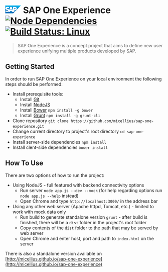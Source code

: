 ![SAP](public/images/shared/logo.png) SAP One Experience [![Node Dependencies](https://david-dm.org/micellius/sap-one-experience.png)](https://david-dm.org/micellius/sap-one-experience) [![Build Status: Linux](https://travis-ci.org/micellius/sap-one-experience.png?branch=master)](https://travis-ci.org/micellius/sap-one-experience)
==================

> SAP One Experience is a concept project that aims to define new user experience unifying multiple products developed by SAP.

## Getting Started

In order to run SAP One Experience on your local environment the following steps should be performed:

* Install prerequisite tools:
  * Install [Git](http://git-scm.com/downloads)
  * Install [NodeJS](http://nodejs.org/)
  * Install [Bower](http://bower.io/) `npm install -g bower`
  * Install [Grunt](http://gruntjs.com/) `npm install -g grunt-cli`
* Clone repository `git clone https://github.com/micellius/sap-one-experience.git`
* Change current directory to project's root directory `cd sap-one-experience`
* Install server-side dependencies `npm install`
* Install clent-side dependencies `bower install`

## How To Use

There are two options of how to run the project:

* Using NodeJS - full featured with backend connectivity options
  * Run server `node app.js --dev --mock` (for help regarding options run `node app.js --help` instead)
  * Open Chrome and type `http://localhost:3000/` in the address bar
* Using any other web server (Apache httpd, Tomcat, etc.) - limited to work with mock data only
  * Run build to generate standalone version `grunt` - after build is finished, there will be a `dist` folder in the project's root folder
  * Copy contents of the `dist` folder to the path that may be served by web server
  * Open Chrome and enter host, port and path to `index.html` on the server

There is also a standalone version available on [http://micellius.github.io/sap-one-experience](http://micellius.github.io/sap-one-experience)

